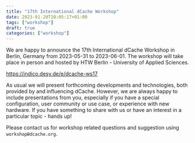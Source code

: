 ```yaml
---
title: "17th International dCache Workshop"
date: 2023-01-20T10:05:17+01:00
tags: ["workshop"]
draft: true
categories: ["workshop"]
---
```


We are happy to announce the 17th International dCache Workshop in Berlin,
Germany from 2023-05-31 to 2023-06-01. The workshop will take place in person
and hosted by HTW Berlin - University of Applied Sciences.

<https://indico.desy.de/e/dcache-ws17>

As usual we will present forthcoming developments and technologies,
both provided by and influencing dCache. However, we are always happy to
include presentations from you, especially if you have a special configuration,
user community or use case, or experience with new hardware. If you have something to share with us or have an interest
in a particular topic - hands up!

Please contact us for workshop related questions and suggestion using   `workshopԹdcache.org`.
